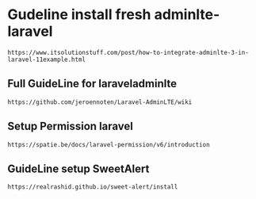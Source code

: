 # Gudeline install fresh adminlte-laravel

    https://www.itsolutionstuff.com/post/how-to-integrate-adminlte-3-in-laravel-11example.html

## Full GuideLine for laraveladminlte

    https://github.com/jeroennoten/Laravel-AdminLTE/wiki

## Setup Permission laravel

    https://spatie.be/docs/laravel-permission/v6/introduction

## GuideLine setup SweetAlert

    https://realrashid.github.io/sweet-alert/install

